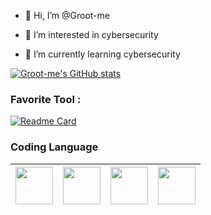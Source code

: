 - 👋 Hi, I’m @Groot-me
 
- 👀 I’m interested in cybersecurity

- 🌱 I’m currently learning cybersecurity

[![Groot-me's GitHub stats](https://github-readme-stats.vercel.app/api?username=Groot-me&show_icons=true&bg_color=30,e96443,904e95&title_color=fff&text_color=fff)](https://github.com/Groot-me/github-readme-stats)


### Favorite Tool :

[![Readme Card](https://github-readme-stats.vercel.app/api/pin/?username=Groot-me&repo=NotWireshark)](https://github.com/Groot-me/NotWireshark)

### Coding Language 

|<img height="60" src="https://raw.githubusercontent.com/jmnote/z-icons/master/svg/c.svg"> |<img height="60" src="https://raw.githubusercontent.com/jmnote/z-icons/master/svg/cpp.svg"> |<img height="60" src="https://raw.githubusercontent.com/jmnote/z-icons/master/svg/python.svg"> |<img height="60" src="https://raw.githubusercontent.com/jmnote/z-icons/master/svg/php.svg"> 
|----|-----|---|---|

